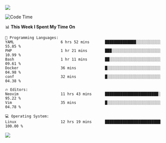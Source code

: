 <!-- [![Top Langs](https://github-readme-stats.vercel.app/api/top-langs/?username=gagahsyuja&theme=dracula&hide_border=true&border_radius=7)](https://github.com/anuraghazra/github-readme-stats) -->

![](https://komarev.com/ghpvc/?username=gagahsyuja&color=orange)

<!--START_SECTION:waka-->
![Code Time](http://img.shields.io/badge/Code%20Time-1%2C551%20hrs%201%20min-blue)

📊 **This Week I Spent My Time On** 

```text
💬 Programming Languages: 
YAML                     6 hrs 52 mins       ██████████████░░░░░░░░░░░   55.85 % 
PHP                      1 hr 21 mins        ███░░░░░░░░░░░░░░░░░░░░░░   10.99 % 
Bash                     1 hr 11 mins        ██░░░░░░░░░░░░░░░░░░░░░░░   09.61 % 
Docker                   36 mins             █░░░░░░░░░░░░░░░░░░░░░░░░   04.98 % 
conf                     32 mins             █░░░░░░░░░░░░░░░░░░░░░░░░   04.38 % 

🔥 Editors: 
Neovim                   11 hrs 43 mins      ████████████████████████░   95.22 % 
Vim                      35 mins             █░░░░░░░░░░░░░░░░░░░░░░░░   04.78 % 

💻 Operating System: 
Linux                    12 hrs 19 mins      █████████████████████████   100.00 % 
```


<!--END_SECTION:waka-->

![](https://hit.yhype.me/github/profile?account_id=96577465)
